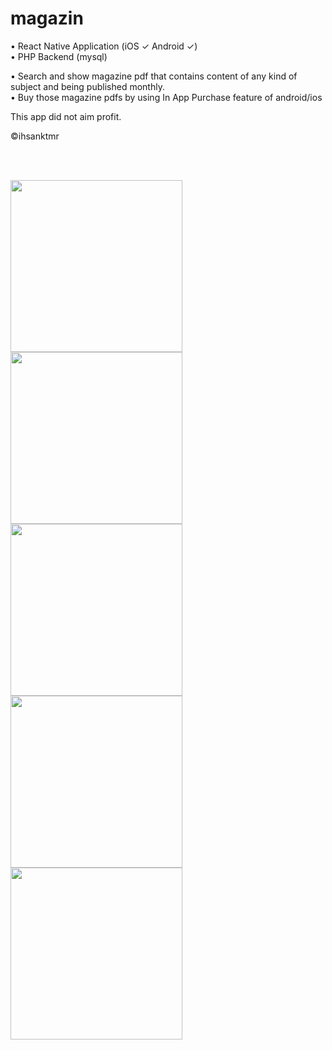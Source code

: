# magazin

• React Native Application (iOS ✓ Android ✓)<br>
• PHP Backend (mysql)

• Search and show magazine pdf that contains content of any kind of subject and being published monthly. <br>
• Buy those magazine pdfs by using In App Purchase feature of android/ios 

This app did not aim profit.

©ihsanktmr

<br>
<br>

<p float="left">
   <img src="http://ihsankatmer.com/images/magazin1.jpg" width="275">
   <img src="http://ihsankatmer.com/images/magazin2.jpg" width="275">
   <img src="http://ihsankatmer.com/images/magazin3.jpg" width="275">
   <img src="http://ihsankatmer.com/images/magazin5.jpg" width="275">
   <img src="http://ihsankatmer.com/images/magazin4.jpg" width="275">
 
</p>
